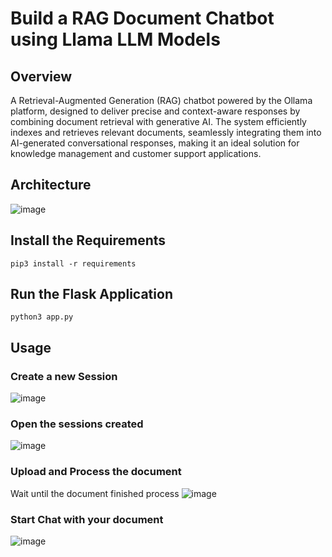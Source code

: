 # Build a RAG Document Chatbot using Llama LLM Models
## Overview
A Retrieval-Augmented Generation (RAG) chatbot powered by the Ollama platform, designed to deliver precise and context-aware responses by combining document retrieval with generative AI. The system efficiently indexes and retrieves relevant documents, seamlessly integrating them into AI-generated conversational responses, making it an ideal solution for knowledge management and customer support applications.
## Architecture
![image](https://github.com/user-attachments/assets/636f692a-dcaa-4ce4-b780-1b1f9ef5fd12)
## Install the Requirements
```
pip3 install -r requirements
```
## Run the Flask Application
```
python3 app.py
```
## Usage
### Create a new Session
![image](https://github.com/user-attachments/assets/ae126f34-4d77-4033-a568-1a697f5e4c09)
### Open the sessions created
![image](https://github.com/user-attachments/assets/0f6e2b07-3f95-4656-bb2a-4d157eafad02)
### Upload and Process the document
Wait until the document finished process
![image](https://github.com/user-attachments/assets/2ec76c5c-acfe-4d56-aa7b-ccdf6d4f9597)
### Start Chat with your document
![image](https://github.com/user-attachments/assets/e000ced7-6c43-4dc4-bc16-b42663fa7661)





